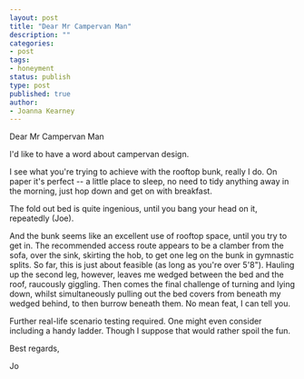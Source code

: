 ```yaml
---
layout: post
title: "Dear Mr Campervan Man"
description: ""
categories:
- post
tags:
- honeyment
status: publish
type: post
published: true
author:
- Joanna Kearney
---
```


Dear Mr Campervan Man

I'd like to have a word about campervan design. 

I see what you're trying to achieve with the rooftop bunk, really I do. On paper it's perfect -- a little place to sleep, no need to tidy anything away in the morning, just hop down and get on with breakfast.

The fold out bed is quite ingenious, until you bang your head on it, repeatedly (Joe).

And the bunk seems like an excellent use of rooftop space, until you try to get in. The recommended access route appears to be a clamber from the sofa, over the sink, skirting the hob, to get one leg on the bunk in gymnastic splits. So far, this is just about feasible (as long as you're over 5'8"). Hauling up the second leg, however, leaves me wedged between the bed and the roof, raucously giggling. Then comes the final challenge of turning and lying down, whilst simultaneously pulling out the bed covers from beneath my wedged behind, to then burrow beneath them. No mean feat, I can tell you. 

Further real-life scenario testing required. One might even consider including a handy ladder. Though I suppose that would rather spoil the fun. 

Best regards,

Jo
